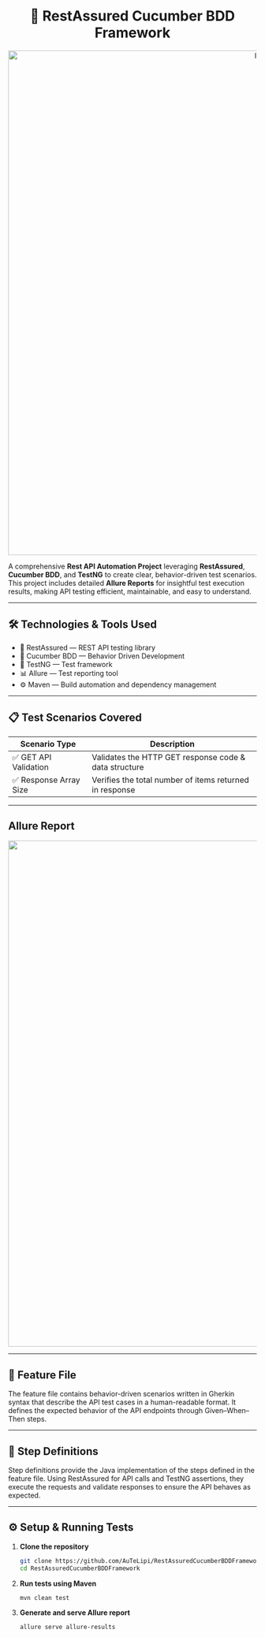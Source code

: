 <div align='center'>

# 🚀 RestAssured Cucumber BDD Framework

<img width="1024" height="1024" alt="Image" src="https://github.com/user-attachments/assets/256e60d0-b608-403a-a28d-097c6bb4b945" />

</div>

A comprehensive **Rest API Automation Project** leveraging **RestAssured**, **Cucumber BDD**, and **TestNG** to create clear, behavior-driven test scenarios. This project includes detailed **Allure Reports** for insightful test execution results, making API testing efficient, maintainable, and easy to understand.

---
## 🛠️ Technologies & Tools Used

- 🧪 RestAssured — REST API testing library
- 🤝 Cucumber BDD — Behavior Driven Development
- 🧰 TestNG — Test framework
- 📊 Allure — Test reporting tool
- ⚙️ Maven — Build automation and dependency management


---

## 📋 Test Scenarios Covered

| Scenario Type          | Description                                            |
|-----------------------|--------------------------------------------------------|
| ✅ GET API Validation  | Validates the HTTP GET response code & data structure  |
| ✅ Response Array Size | Verifies the total number of items returned in response |

---
## Allure Report

<div align='center'>
   
<img width="1919" height="1027" alt="Image" src="https://github.com/user-attachments/assets/f70d1f2e-b37e-41b8-a452-d317be6db595" />

</div>



---

## 📄 Feature File
The feature file contains behavior-driven scenarios written in Gherkin syntax that describe the API test cases in a human-readable format. It defines the expected behavior of the API endpoints through Given–When–Then steps.

---

## 🔧 Step Definitions
Step definitions provide the Java implementation of the steps defined in the feature file. Using RestAssured for API calls and TestNG assertions, they execute the requests and validate responses to ensure the API behaves as expected.
 
---

## ⚙️ Setup & Running Tests

1. **Clone the repository**
   ```bash
   git clone https://github.com/AuTeLipi/RestAssuredCucumberBDDFramework.git
   cd RestAssuredCucumberBDDFramework


2. **Run tests using Maven**
   ```bash
   mvn clean test
   
3. **Generate and serve Allure report**
   ```bash
   allure serve allure-results


